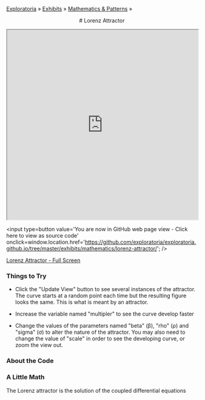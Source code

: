 [Exploratoria]( http://exploratoria.github.io ) &raquo; [Exhibits]( http://exploratoria.github.io/exhibits/ ) &raquo;
[Mathematics & Patterns]( http://exploratoria.github.io/exhibits/mathematics/ ) &raquo;

<center>
# Lorenz Attractor
</center>

<span style=display:none>_View as a web page to see the content of this iframe_</span>
<iframe src=http://exploratoria.github.io/lib/code-edit-view/code-edit-view.html#http://exploratoria.github.io/exhibits/mathematics/lorenz-attractor/lorenz-attractor.html width=100% height=500px></iframe>

<span style=display:none; >[You are now in GitHub source code view - Click here to view as a web page] (http://exploratoria.github.io/exhibits/mathematics/lorenz-attractor/index.html 'View file as a web page') </span>
<input type=button value='You are now in GitHub web page view - Click here to view as source code' onclick=window.location.href='https://github.com/exploratoria/exploratoria.github.io/tree/master/exhibits/mathematics/lorenz-attractor/'; />

[Lorenz Attractor - Full Screen](http://exploratoria.github.io/exhibits/mathematics/lorenz-attractor/lorenz-attractor.html)


### Things to Try

* Click the "Update View" button to see several instances of the attractor. The curve starts at a random point each time but the resulting figure looks the same. This is what is meant by an attractor.

* Increase the variable named "multipler" to see the curve develop faster

* Change the values of the parameters named "beta" (&beta;), "rho" (&rho;) and "sigma" (&sigma;) to alter the nature of the attractor. You may also need to change the value of "scale" in order to see the developing curve, or zoom the view out.
 
### About the Code


### A Little Math

The Lorenz attractor is the solution of the coupled differential equations

